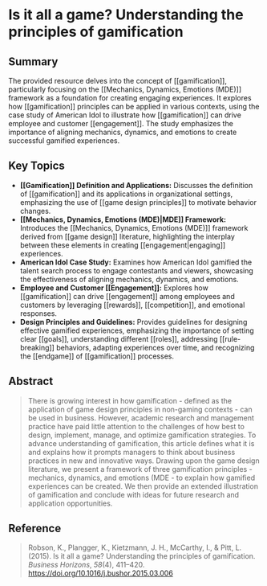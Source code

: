 # Is it all a game? Understanding the principles of gamification
## Summary
The provided resource delves into the concept of [[gamification]], particularly focusing on the [[Mechanics, Dynamics, Emotions (MDE)]] framework as a foundation for creating engaging experiences. It explores how [[gamification]] principles can be applied in various contexts, using the case study of American Idol to illustrate how [[gamification]] can drive employee and customer [[engagement]]. The study emphasizes the importance of aligning mechanics, dynamics, and emotions to create successful gamified experiences.
## Key Topics
- **[[Gamification]] Definition and Applications:** Discusses the definition of [[gamification]] and its applications in organizational settings, emphasizing the use of [[game design principles]] to motivate behavior changes.
- **[[Mechanics, Dynamics, Emotions (MDE)|MDE]] Framework:** Introduces the [[Mechanics, Dynamics, Emotions (MDE)]] framework derived from [[game design]] literature, highlighting the interplay between these elements in creating [[engagement|engaging]] experiences.
- **American Idol Case Study:** Examines how American Idol gamified the talent search process to engage contestants and viewers, showcasing the effectiveness of aligning mechanics, dynamics, and emotions.
- **Employee and Customer [[Engagement]]:** Explores how [[gamification]] can drive [[engagement]] among employees and customers by leveraging [[rewards]], [[competition]], and emotional responses.
- **Design Principles and Guidelines:** Provides guidelines for designing effective gamified experiences, emphasizing the importance of setting clear [[goals]], understanding different [[roles]], addressing [[rule-breaking]] behaviors, adapting experiences over time, and recognizing the [[endgame]] of [[gamification]] processes.
## Abstract
> There is growing interest in how gamification - defined as the application
of game design principles in non-gaming contexts - can be used in business. However,
academic research and management practice have paid little attention to the
challenges of how best to design, implement, manage, and optimize gamification
strategies. To advance understanding of gamification, this article defines what it is
and explains how it prompts managers to think about business practices in new and
innovative ways. Drawing upon the game design literature, we present a framework of
three gamification principles - mechanics, dynamics, and emotions (MDE - to explain
how gamified experiences can be created. We then provide an extended illustration of
gamification and conclude with ideas for future research and application opportunities.
## Reference
> Robson, K., Plangger, K., Kietzmann, J. H., McCarthy, I., & Pitt, L. (2015). Is it all a game? Understanding the principles of gamification. _Business Horizons_, _58_(4), 411–420. https://doi.org/10.1016/j.bushor.2015.03.006